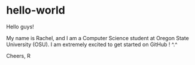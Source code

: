 # hello-world

Hello guys!

My name is Rachel, and I am a Computer Science student at Oregon State University (OSU). I am extremely excited to get started on GitHub ! ^.^

Cheers,
R
